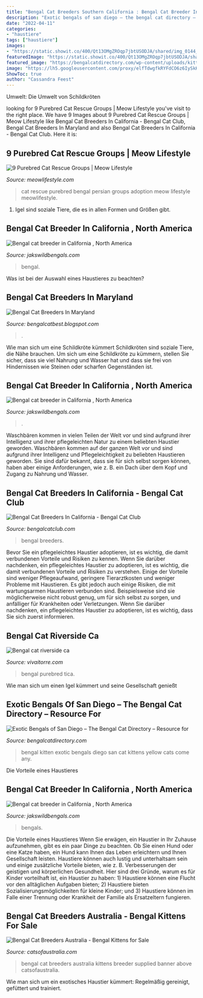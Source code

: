 ```yaml
---
title: "Bengal Cat Breeders Southern California : Bengal Cat Breeder In California , North America"
description: "Exotic bengals of san diego – the bengal cat directory – resource for"
date: "2022-04-11"
categories:
- "haustiere"
tags: ["haustiere"]
images:
- "https://static.showit.co/400/Qt13OMgZROqp7jbtUSODJA/shared/img_0144_2.jpg"
featuredImage: "https://static.showit.co/400/Qt13OMgZROqp7jbtUSODJA/shared/img_0144_2.jpg"
featured_image: "https://bengalcatdirectory.com/wp-content/uploads/kitten-yellow-f.jpg"
image: "https://lh5.googleusercontent.com/proxy/elfTdwgfkRYFdCO6z6IySkKdkRwCvHnuLwGR5-j0dJ_4fcARISLFxVhN_YX_0SwRq9x5PKuPYx1fuFlgTNRWbK8tb_Q7x8XfQg7KZg=w1200-h630-p-k-no-nu"
ShowToc: true
author: "Cassandra Feest"
---
```



Umwelt: Die Umwelt von Schildkröten

	

		
looking for 9 Purebred Cat Rescue Groups | Meow Lifestyle you've visit to the right place. We have 9 Images about 9 Purebred Cat Rescue Groups | Meow Lifestyle like Bengal Cat Breeders In California - Bengal Cat Club, Bengal Cat Breeders In Maryland and also Bengal Cat Breeders In California - Bengal Cat Club. Here it is:
		
    
## 9 Purebred Cat Rescue Groups | Meow Lifestyle

<img loading=lazy src="http://meowlifestyle.com/wp-content/uploads/2015/03/drpem3xzef3kf.cloudfront.net_.jpeg" onerror="this.onerror=null;this.src='https://tse4.mm.bing.net/th?id=OIP.AzBFQA702aA8OHs7ByA9UgHaNK&amp;pid=15.1';" alt="9 Purebred Cat Rescue Groups | Meow Lifestyle">

_Source: meowlifestyle.com_

>cat rescue purebred bengal persian groups adoption meow lifestyle meowlifestyle. 

	

1. Igel sind soziale Tiere, die es in allen Formen und Größen gibt.

    
## Bengal Cat Breeder In California , North America

<img loading=lazy src="https://static.showit.co/1200/g4b7eA6JSKOFnSrRUMRNSA/shared/img_8609.jpg" onerror="this.onerror=null;this.src='https://tse2.mm.bing.net/th?id=OIP.EQNahYvcT8ODsANrm7rlZQHaHU&amp;pid=15.1';" alt="Bengal cat breeder in California , North America">

_Source: jakswildbengals.com_

>bengal. 

	

Was ist bei der Auswahl eines Haustieres zu beachten?

    
## Bengal Cat Breeders In Maryland

<img loading=lazy src="https://lh5.googleusercontent.com/proxy/elfTdwgfkRYFdCO6z6IySkKdkRwCvHnuLwGR5-j0dJ_4fcARISLFxVhN_YX_0SwRq9x5PKuPYx1fuFlgTNRWbK8tb_Q7x8XfQg7KZg=w1200-h630-p-k-no-nu" onerror="this.onerror=null;this.src='https://tse3.mm.bing.net/th?id=OIP.OsT9hWklij2VIaCOtPMwyQHaC4&amp;pid=15.1';" alt="Bengal Cat Breeders In Maryland">

_Source: bengalcatbest.blogspot.com_

>. 

	

Wie man sich um eine Schildkröte kümmert
Schildkröten sind soziale Tiere, die Nähe brauchen. Um sich um eine Schildkröte zu kümmern, stellen Sie sicher, dass sie viel Nahrung und Wasser hat und dass sie frei von Hindernissen wie Steinen oder scharfen Gegenständen ist.

    
## Bengal Cat Breeder In California , North America

<img loading=lazy src="https://static.showit.co/400/Qt13OMgZROqp7jbtUSODJA/shared/img_0144_2.jpg" onerror="this.onerror=null;this.src='https://tse1.mm.bing.net/th?id=OIP.jdI30HlrHWcQctcJWRAxAwAAAA&amp;pid=15.1';" alt="Bengal cat breeder in California , North America">

_Source: jakswildbengals.com_

>. 

	

Waschbären kommen in vielen Teilen der Welt vor und sind aufgrund ihrer Intelligenz und ihrer pflegeleichten Natur zu einem beliebten Haustier geworden.
Waschbären kommen auf der ganzen Welt vor und sind aufgrund ihrer Intelligenz und Pflegeleichtigkeit zu beliebten Haustieren geworden. Sie sind dafür bekannt, dass sie für sich selbst sorgen können, haben aber einige Anforderungen, wie z. B. ein Dach über dem Kopf und Zugang zu Nahrung und Wasser.

    
## Bengal Cat Breeders In California - Bengal Cat Club

<img loading=lazy src="https://bengalcatclub.com/wp-content/uploads/2019/12/image0.jpeg" onerror="this.onerror=null;this.src='https://tse4.mm.bing.net/th?id=OIP.RN8VITqacDoYUI5Qstt36QHaFx&amp;pid=15.1';" alt="Bengal Cat Breeders In California - Bengal Cat Club">

_Source: bengalcatclub.com_

>bengal breeders. 

	

Bevor Sie ein pflegeleichtes Haustier adoptieren, ist es wichtig, die damit verbundenen Vorteile und Risiken zu kennen.
Wenn Sie darüber nachdenken, ein pflegeleichtes Haustier zu adoptieren, ist es wichtig, die damit verbundenen Vorteile und Risiken zu verstehen. Einige der Vorteile sind weniger Pflegeaufwand, geringere Tierarztkosten und weniger Probleme mit Haustieren. Es gibt jedoch auch einige Risiken, die mit wartungsarmen Haustieren verbunden sind. Beispielsweise sind sie möglicherweise nicht robust genug, um für sich selbst zu sorgen, und anfälliger für Krankheiten oder Verletzungen. Wenn Sie darüber nachdenken, ein pflegeleichtes Haustier zu adoptieren, ist es wichtig, dass Sie sich zuerst informieren.

    
## Bengal Cat Riverside Ca

<img loading=lazy src="https://pictures-of-cats.org/wp-content/uploads/2012/05/507949.jpg" onerror="this.onerror=null;this.src='https://tse4.mm.bing.net/th?id=OIP.klfO54ob8tQGwCdRA6B_AwHaFa&amp;pid=15.1';" alt="Bengal cat riverside ca">

_Source: vivaitorre.com_

>bengal purebred tica. 

	

Wie man sich um einen Igel kümmert und seine Gesellschaft genießt

    
## Exotic Bengals Of San Diego – The Bengal Cat Directory – Resource For

<img loading=lazy src="https://bengalcatdirectory.com/wp-content/uploads/kitten-yellow-f.jpg" onerror="this.onerror=null;this.src='https://tse2.mm.bing.net/th?id=OIP.LcC7ycp-r5Uuctjw2_cImwHaED&amp;pid=15.1';" alt="Exotic Bengals of San Diego – The Bengal Cat Directory – Resource for">

_Source: bengalcatdirectory.com_

>bengal kitten exotic bengals diego san cat kittens yellow cats come any. 

	

Die Vorteile eines Haustieres

    
## Bengal Cat Breeder In California , North America

<img loading=lazy src="https://static.showit.co/400/g4b7eA6JSKOFnSrRUMRNSA/shared/img_8609.jpg" onerror="this.onerror=null;this.src='https://tse3.mm.bing.net/th?id=OIP.mbYuX6VSsTFtLMOV8M735AAAAA&amp;pid=15.1';" alt="Bengal cat breeder in California , North America">

_Source: jakswildbengals.com_

>bengals. 

	

Die Vorteile eines Haustieres
Wenn Sie erwägen, ein Haustier in Ihr Zuhause aufzunehmen, gibt es ein paar Dinge zu beachten. Ob Sie einen Hund oder eine Katze haben, ein Hund kann Ihnen das Leben erleichtern und Ihnen Gesellschaft leisten. Haustiere können auch lustig und unterhaltsam sein und einige zusätzliche Vorteile bieten, wie z. B. Verbesserungen der geistigen und körperlichen Gesundheit. Hier sind drei Gründe, warum es für Kinder vorteilhaft ist, ein Haustier zu haben: 1) Haustiere können eine Flucht vor den alltäglichen Aufgaben bieten; 2) Haustiere bieten Sozialisierungsmöglichkeiten für kleine Kinder; und 3) Haustiere können im Falle einer Trennung oder Krankheit der Familie als Ersatzeltern fungieren.

    
## Bengal Cat Breeders Australia - Bengal Kittens For Sale

<img loading=lazy src="http://www.catsofaustralia.com/images/BairnsdaleBengalsBanner.jpg" onerror="this.onerror=null;this.src='https://tse2.mm.bing.net/th?id=OIP.kliHSAbyBslo5fgRir8RpAHaC0&amp;pid=15.1';" alt="Bengal Cat Breeders Australia - Bengal Kittens for Sale">

_Source: catsofaustralia.com_

>bengal cat breeders australia kittens breeder supplied banner above catsofaustralia. 

	

Wie man sich um ein exotisches Haustier kümmert: Regelmäßig gereinigt, gefüttert und trainiert.

